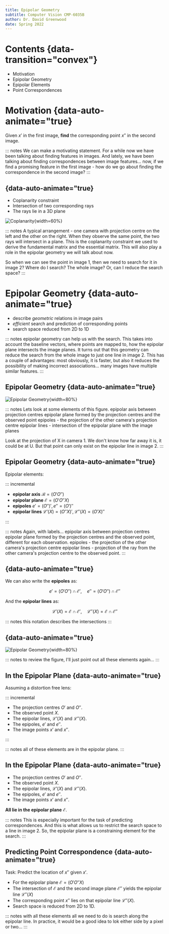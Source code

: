 ```yaml
---
title: Epipolar Geometry
subtitle: Computer Vision CMP-6035B
author: Dr. David Greenwood
date: Spring 2022
---
```


# Contents {data-transition="convex"}

- Motivation
- Epipolar Geometry
- Epipolar Elements
- Point Correspondences

# Motivation {data-auto-animate="true}

Given $x'$ in the first image, **find** the corresponding point $x''$ in the second image.

::: notes
We can make a motivating statement.
For a while now we have been talking about finding features in images.
And lately, we have been talking about finding correspondences between
image features...
now, if we find a promising feature in the first image -
how do we go about finding the correspondence in the second image?
:::

## {data-auto-animate="true}

- Coplanarity constraint
- Intersection of two corresponding rays
- The rays lie in a 3D plane

![Coplanarity](assets/svg/coplanarity-1.svg){width=60%}

::: notes
A typical arrangement - one camera with projection centre on the
left and the other on the right.
When they observe the same point, the two rays will intersect in a plane.
This is the coplanarity constraint we used to derive the
fundamental matrix and the essential matrix.
This will also play a role in the epipolar geometry we will talk about now.

So when we can see the point in image 1, then we need to search for it in image 2?
Where do I search? The whole image? Or, can I reduce the search space?
:::

# Epipolar Geometry {data-auto-animate="true}

- describe _geometric_ relations in image pairs
- _efficient_ search and prediction of corresponding points
- search space reduced from 2D to 1D

::: notes
epipolar geometry can help us with the search.
This takes into account the baseline vectors, where points are mapped to,
how the epipolar plane intersects the image planes.
It turns out that this geometry can reduce the search from the whole image
to just one line in image 2.
This has a couple of advantages: most obviously, it is faster, but also it reduces
the possibility of making incorrect associations...
many images have multiple similar features.
:::

## Epipolar Geometry {data-auto-animate="true}

![Epipolar Geometry](assets/svg/epipolar.svg){width=80%}

::: notes
Lets look at some elements of this figure.
epipolar axis between projection centres
epipolar plane formed by the projection centres and the observed point
epipoles - the projection of the other camera's projection centre
epipolar lines - intersection of the epipolar plane with the image planes

Look at the projection of X in camera 1. We don't know how far away it is, it could be at U. But that point can only exist on the epipolar line in image 2.
:::

## Epipolar Geometry {data-auto-animate="true}

Epipolar elements:

::: incremental

- **epipolar axis** $\mathcal{B} = (O' O'')$
- **epipolar plane** $\mathcal{E} = (O' O'' X)$
- **epipoles** $e' = (O'')', e'' = (O')''$
- **epipolar lines** $\mathcal{L}'(X) = (O'' X)', \mathcal{L}''(X) = (O' X)''$

:::

::: notes
Again, with labels...
epipolar axis between projection centres
epipolar plane formed by the projection centres and the observed point, different for each observation.
epipoles - the projection of the other camera's projection centre
epipolar lines - projection of the ray from the other camera's projection centre to the observed point.
:::

## {data-auto-animate="true}

We can also write the **epipoles** as:

$$
e' = (O' O'') \cap \mathcal{E}',
\quad e'' = (O' O'') \cap \mathcal{E}''
$$

And the **epipolar lines** as:

$$
\mathcal{L}'(X) = \mathcal{E} \cap \mathcal{E}',
\quad \mathcal{L}''(X) = \mathcal{E} \cap \mathcal{E}''
$$

::: notes
this notation describes the intersections
:::

## {data-auto-animate="true}

![Epipolar Geometry](assets/svg/epipolar.svg){width=80%}

::: notes
to review the figure, I'll just point out all these elements again...
:::

## In the Epipolar Plane {data-auto-animate="true}

Assuming a distortion free lens:

::: incremental

- The projection centres $O'$ and $O''$.
- The observed point $X$.
- The epipolar lines, $\mathcal{L}'(X)$ and $\mathcal{L}''(X)$.
- The epipoles, $e'$ and $e''$.
- The image points $x'$ and $x''$.

:::

::: notes
all of these elements are in the epipolar plane.
:::

## In the Epipolar Plane {data-auto-animate="true}

- The projection centres $O'$ and $O''$.
- The observed point $X$.
- The epipolar lines, $\mathcal{L}'(X)$ and $\mathcal{L}''(X)$.
- The epipoles, $e'$ and $e''$.
- The image points $x'$ and $x''$.

**All lie in the epipolar plane** $\mathcal{E}$.

::: notes
This is especially important for the task of predicting correspondences.
And this is what allows us to restrict the search space to a line in image 2.
So, the epipolar plane is a constraining element for the search.
:::

## Predicting Point Correspondence {data-auto-animate="true}

Task: Predict the location of $x''$ given $x'$.

- For the epipolar plane $\mathcal{E} = (O'O''X)$
- The intersection of $\mathcal{E}$ and the second image plane $\mathcal{E}''$ yields the epipolar line $\mathcal{L}''(X)$
- The corresponding point $x''$ lies on that epipolar line $\mathcal{L}''(X)$.
- Search space is reduced from 2D to 1D.

::: notes
with all these elements all we need to do is search along the epipolar line.
In practice, it would be a good idea to lok either side by a pixel or two...
:::
